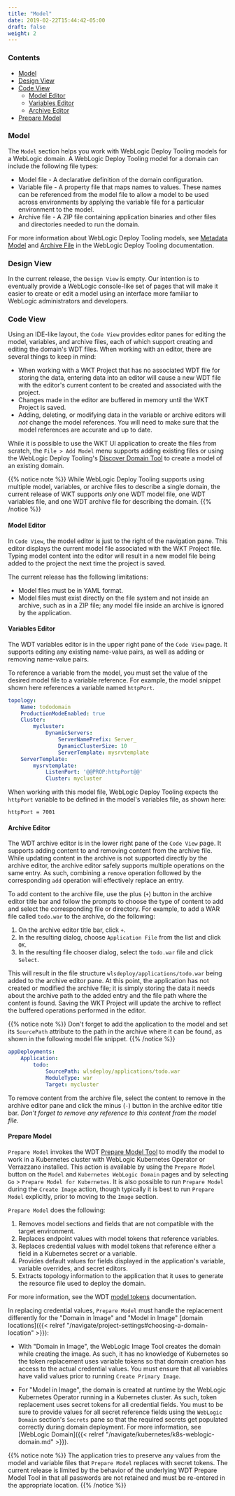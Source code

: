 ```yaml
---
title: "Model"
date: 2019-02-22T15:44:42-05:00
draft: false
weight: 2
---
```



### Contents
- [Model](#model)
- [Design View](#design-view)
- [Code View](#code-view)
    - [Model Editor](#model-editor)
    - [Variables Editor](#variables-editor)
    - [Archive Editor](#archive-editor)
- [Prepare Model](#prepare-model)


### Model
The `Model` section helps you work with WebLogic Deploy Tooling models for a WebLogic domain.  A WebLogic
Deploy Tooling model for a domain can include the following file types:

- Model file - A declarative definition of the domain configuration.
- Variable file - A property file that maps names to values.  These names can be referenced from the model file to
   allow a model to be used across environments by applying the variable file for a particular environment to the model.
- Archive file - A ZIP file containing application binaries and other files and directories needed to run the domain.

For more information about WebLogic Deploy Tooling models, see [Metadata Model](https://oracle.github.io/weblogic-deploy-tooling/concepts/model/)
and [Archive File](https://oracle.github.io/weblogic-deploy-tooling/concepts/archive/) in the WebLogic Deploy
Tooling documentation.

### Design View
In the current release, the `Design View` is empty.  Our intention is to eventually provide a WebLogic
console-like set of pages that will make it easier to create or edit a model using an interface more familiar to
WebLogic administrators and developers.

### Code View
Using an IDE-like layout, the `Code View` provides editor panes for editing the model, variables, and archive files,
each of which support creating and editing the domain's WDT files. When working with an editor, there are several things
to keep in mind:

- When working with a WKT Project that has no associated WDT file for storing the data, entering data into an editor
  will cause a new WDT file with the editor's current content to be created and associated with the project.
- Changes made in the editor are buffered in memory until the WKT Project is saved.
- Adding, deleting, or modifying data in the variable or archive editors will _not_ change the model references.  You
  will need to make sure that the model references are accurate and up to date.

While it is possible to use the WKT UI application to create the files from scratch, the `File > Add Model`
menu supports adding existing files or using the WebLogic Deploy Tooling's
[Discover Domain Tool](https://oracle.github.io/weblogic-deploy-tooling/userguide/tools/discover/)
to create a model of an existing domain.

{{% notice note %}}
While WebLogic Deploy Tooling supports using multiple model, variables, or archive files to describe a single
domain, the current release of WKT supports _only_ one WDT model file, one WDT variables file, and one WDT archive file for
describing the domain.
{{% /notice %}}

#### Model Editor
In `Code View`, the model editor is just to the right of the navigation pane.  This editor displays the current
model file associated with the WKT Project file.  Typing model content into the editor will
result in a new model file being added to the project the next time the project is saved.

The current release has the following limitations:

- Model files must be in YAML format.
- Model files must exist directly on the file system and not inside an archive, such as in a ZIP file; any model file inside an archive is ignored by the application.

#### Variables Editor
The WDT variables editor is in the upper right pane of the `Code View` page.  It supports editing any existing
name-value pairs, as well as adding or removing name-value pairs.

To reference a variable from the model, you must set the value of the desired model file to a variable reference.
For example, the model snippet shown here references a variable named `httpPort`.

```yaml
topology:
    Name: tododomain
    ProductionModeEnabled: true
    Cluster:
        mycluster:
            DynamicServers:
                ServerNamePrefix: Server_
                DynamicClusterSize: 10
                ServerTemplate: mysrvtemplate
    ServerTemplate:
        mysrvtemplate:
            ListenPort: '@@PROP:httpPort@@'
            Cluster: mycluster

```

When working with this model file, WebLogic Deploy Tooling expects the `httpPort` variable to be defined in the model's
variables file, as shown here:

```properties
httpPort = 7001
```

#### Archive Editor
The WDT archive editor is in the lower right pane of the `Code View` page.  It supports adding content to and
removing content from the archive file.  While updating content in the archive is not supported directly by the archive
editor, the archive editor safely supports multiple operations on the same entry.  As such, combining a
`remove` operation followed by the corresponding `add` operation will effectively replace an entry.

To add content to the archive file, use the plus (`+`) button in the archive editor
title bar and follow the prompts to choose the type of content to add and select the corresponding file or directory.
For example, to add a WAR file called `todo.war` to the archive, do the following:

1. On the archive editor title bar, click `+`.
2. In the resulting dialog, choose `Application File` from the list and click `OK`.
3. In the resulting file chooser dialog, select the `todo.war` file and click `Select`.

This will result in the file structure `wlsdeploy/applications/todo.war` being added to the archive editor pane.
At this point, the application has not created or modified the archive file; it is simply storing
the data it needs about the archive path to the added entry and the file path where the content is found.  Saving the
WKT Project will update the archive to reflect the buffered operations performed in the editor.  

{{% notice note %}}
Don't forget to add the application to the model and set its `SourcePath` attribute to the path in the archive where it can be found,
as shown in the following model file snippet.
{{% /notice %}}

```yaml
appDeployments:
    Application:
        todo:
            SourcePath: wlsdeploy/applications/todo.war
            ModuleType: war
            Target: mycluster
```

To remove content from the archive file, select the content to remove in the archive editor pane and click the minus (`-`)
button in the archive editor title bar.  _Don't forget to remove any reference to this content from the model file._

#### Prepare Model
`Prepare Model` invokes the WDT [Prepare Model Tool](https://oracle.github.io/weblogic-deploy-tooling/userguide/tools/prepare/)
to modify the model to work in a Kubernetes cluster with WebLogic Kubernetes Operator or Verrazzano installed.  This
action is available by using the `Prepare Model` button on the `Model` and `Kubernetes WebLogic Domain` pages and by selecting
`Go` > `Prepare Model for Kubernetes`.  It is also possible to run `Prepare Model` during the `Create
Image` action, though typically it is best to run `Prepare Model` explicitly, prior to moving to the `Image` section.


`Prepare Model` does the following:

1. Removes model sections and fields that are not compatible with the target environment.
2. Replaces endpoint values with model tokens that reference variables.
3. Replaces credential values with model tokens that reference either a field in a Kubernetes secret or a variable.
4. Provides default values for fields displayed in the application's variable, variable overrides, and secret editors.
5. Extracts topology information to the application that it uses to generate the resource file used to deploy the domain.

For more information, see the WDT [model tokens](https://oracle.github.io/weblogic-deploy-tooling/concepts/model/#model-tokens)
documentation.

In replacing credential values, `Prepare Model` must handle the replacement differently for the "Domain in Image" and
"Model in Image" [domain locations]({{< relref "/navigate/project-settings#choosing-a-domain-location" >}}):

- With "Domain in Image", the WebLogic Image Tool creates the domain while creating the image.  As such, it has no
knowledge of Kubernetes so the token replacement uses variable tokens so that domain creation has access to the actual
credential values.  You must ensure that all variables have valid values prior to running `Create Primary Image`.

- For "Model in Image", the domain is created at runtime by the WebLogic Kubernetes Operator running in a Kubernetes
cluster.  As such, token replacement uses secret tokens for all credential fields.  You must to be sure to provide
values for all secret reference fields using the `WebLogic Domain` section's `Secrets` pane so that the required secrets
get populated correctly during domain deployment.  For more information, see [WebLogic Domain]({{< relref "/navigate/kubernetes/k8s-weblogic-domain.md" >}}).

{{% notice note %}}
The application tries to preserve any values from the model and variable files that `Prepare Model` replaces
with secret tokens.  The current release is limited by the behavior of the underlying WDT Prepare Model Tool in that
all passwords are not retained and must be re-entered in the appropriate location.
{{% /notice %}}
